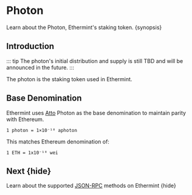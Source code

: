 <!--
order: 4
-->

# Photon

Learn about the Photon, Ethermint's staking token. {synopsis}

## Introduction

::: tip
The photon's initial distribution and supply is still TBD and will be announced in the future.
:::

The photon is the staking token used in Ethermint.

## Base Denomination

Ethermint uses [Atto](https://en.wikipedia.org/wiki/Atto-) Photon as the base denomination to maintain parity with Ethereum.

```
1 photon = 1×10⁻¹⁸ aphoton
```

This matches Ethereum denomination of:

```
1 ETH = 1x10⁻¹⁸ wei
```

## Next {hide}

Learn about the supported [JSON-RPC](./json_rpc.md) methods on Ethermint {hide}

